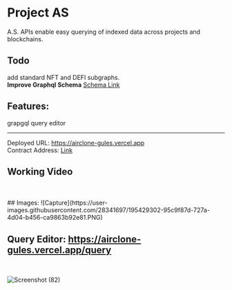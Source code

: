 # Project AS
A.S. APIs enable easy querying of indexed data across projects and blockchains.

## Todo
add standard NFT and DEFI subgraphs.<br/>
<b>Improve Graphql Schema</b>    <a href="https://github.com/pradeepvarma22/A_API/blob/master/subgraphs/schemas/NFT_MARKET_PLACE.graphql" target="_blank">Schema Link</a> <br/>

## Features:
grapgql query editor
<hr/>

Deployed URL: <a href="https://airclone-gules.vercel.app">https://airclone-gules.vercel.app</a>  
Contract Address: <a href="https://mumbai.polygonscan.com/address/0x3126998321b2a77691ceb85d8e4440ae5dad24d9#code" target="_blank">Link</a>

## Working Video




<br/>
<br/>
## Images:
![Capture](https://user-images.githubusercontent.com/28341697/195429302-95c9f87d-727a-4d04-b456-ca9863b92e81.PNG)


## Query Editor:    https://airclone-gules.vercel.app/query
<br/>

![Screenshot (82)](https://user-images.githubusercontent.com/28341697/195563230-056174f1-4ca5-4dcf-b856-be913eb25d1e.png)

